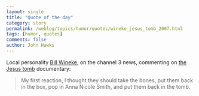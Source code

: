 ```yaml
---
layout: single 
title: "Quote of the day" 
category: story
permalink: /weblog/topics/humor/quotes/wineke_jesus_tomb_2007.html
tags: [humor, quotes] 
comments: false 
author: John Hawks 
---
```



<p>
Local personality <a href="http://www.madison.com/wsj/blogs/wineke/">Bill Wineke</a>, on the channel 3 news, commenting on <a href="http://dsc.discovery.com/convergence/tomb/tomb.html">the Jesus tomb</a> documentary: 
</p>

<blockquote>My first reaction, I thought they should take the bones, put them back in the box, pop in Anna Nicole Smith, and put them back in the tomb.</blockquote>

